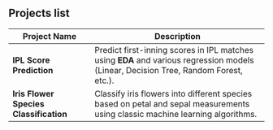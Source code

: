 ## Projects list

| Project Name                                | Description                                                                                                                                                    |
|---------------------------------------------|----------------------------------------------------------------------------------------------------------------------------------------------------------------|
| **IPL Score Prediction**                     | Predict first-inning scores in IPL matches using **EDA** and various regression models (Linear, Decision Tree, Random Forest, etc.).                                                                         |
| **Iris Flower Species Classification**       | Classify iris flowers into different species based on petal and sepal measurements using classic machine learning algorithms.
